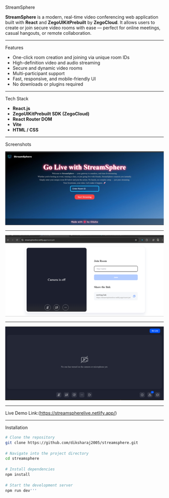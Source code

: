  StreamSphere

**StreamSphere** is a modern, real-time video conferencing web application built with **React** and **ZegoUIKitPrebuilt** by **ZegoCloud**. It allows users to create or join secure video rooms with ease — perfect for online meetings, casual hangouts, or remote collaboration.

---

  Features

- One-click room creation and joining via unique room IDs
- High-definition video and audio streaming
- Secure and dynamic video rooms
- Multi-participant support
- Fast, responsive, and mobile-friendly UI
- No downloads or plugins required

---

 Tech Stack

- **React.js**
- **ZegoUIKitPrebuilt SDK (ZegoCloud)**
- **React Router DOM**
- **Vite**
- **HTML / CSS**




-------

Screenshots

![StreamSphere Preview](src/assets/image.png)


*******************************
![StreamSphere Preview](src/assets/pic2.png)


*******************************
![StreamSphere Preview](src/assets/pic1.png)


-------

 Live Demo
Link:(https://streamspherelive.netlify.app/)


----

 Installation

```bash
# Clone the repository
git clone https://github.com/diksharaj2005/streamsphere.git

# Navigate into the project directory
cd streamsphere

# Install dependencies
npm install

# Start the development server
npm run dev'''






